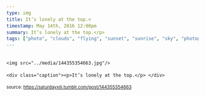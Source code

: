 ```yaml
---
type: img
title: It’s lonely at the top.<
timestamp: May 14th, 2016 12:00pm
summary: It’s lonely at the top.</p> 
tags: ["photo", "clouds", "flying", "sunset", "sunrise", "sky", "photography]
---
```


                
                
                
                                                                                        <img src="../media/144355354663.jpg"/>
                                                                                          <div class="caption"><p>It’s lonely at the top.</p> </div>
                                    
                
                
                
                
                                
<small>source: https://saturdayxiii.tumblr.com/post/144355354663</small>